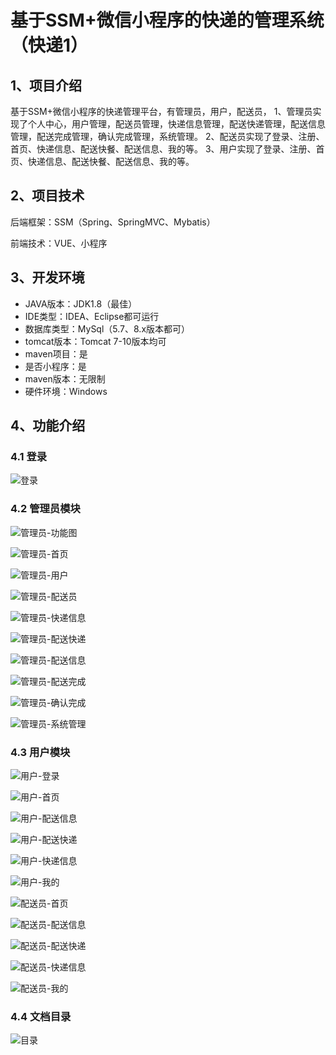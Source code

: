 # 基于SSM+微信小程序的快递的管理系统（快递1）



## 1、项目介绍

基于SSM+微信小程序的快递管理平台，有管理员，用户，配送员，
1、管理员实现了个人中心，用户管理，配送员管理，快递信息管理，配送快递管理，配送信息管理，配送完成管理，确认完成管理，系统管理。
2、配送员实现了登录、注册、首页、快递信息、配送快餐、配送信息、我的等。
3、用户实现了登录、注册、首页、快递信息、配送快餐、配送信息、我的等。

## 2、项目技术

后端框架：SSM（Spring、SpringMVC、Mybatis）

前端技术：VUE、小程序

## 3、开发环境

- JAVA版本：JDK1.8（最佳）
- IDE类型：IDEA、Eclipse都可运行
- 数据库类型：MySql（5.7、8.x版本都可） 
- tomcat版本：Tomcat 7-10版本均可
- maven项目：是
- 是否小程序：是
- maven版本：无限制
- 硬件环境：Windows


## 4、功能介绍

### 4.1 登录

![登录](https://www.codemarket.fun/202407162214414.png)

### 4.2 管理员模块

![管理员-功能图](https://www.codemarket.fun/202407162214852.png)

![管理员-首页](https://www.codemarket.fun/202407162214106.png)

![管理员-用户](https://www.codemarket.fun/202407162214093.png)

![管理员-配送员](https://www.codemarket.fun/202407162214121.png)

![管理员-快递信息](https://www.codemarket.fun/202407162214780.png)

![管理员-配送快递](https://www.codemarket.fun/202407162214697.png)

![管理员-配送信息](https://www.codemarket.fun/202407162214141.png)

![管理员-配送完成](https://www.codemarket.fun/202407162214635.png)

![管理员-确认完成](https://www.codemarket.fun/202407162214130.png)

![管理员-系统管理](https://www.codemarket.fun/202407162214109.png)

### 4.3 用户模块

![用户-登录](https://www.codemarket.fun/202407162214963.png)

![用户-首页](https://www.codemarket.fun/202407162214945.png)

![用户-配送信息](https://www.codemarket.fun/202407162214944.png)

![用户-配送快递](https://www.codemarket.fun/202407162214956.png)

![用户-快递信息](https://www.codemarket.fun/202407162214955.png)

![用户-我的](https://www.codemarket.fun/202407162214932.png)

![配送员-首页](https://www.codemarket.fun/202407162214760.png)

![配送员-配送信息](https://www.codemarket.fun/202407162214811.png)

![配送员-配送快递](https://www.codemarket.fun/202407162214855.png)

![配送员-快递信息](https://www.codemarket.fun/202407162214918.png)

![配送员-我的](https://www.codemarket.fun/202407162214696.png)

### 4.4 文档目录

![目录](https://www.codemarket.fun/202407162215431.png)
